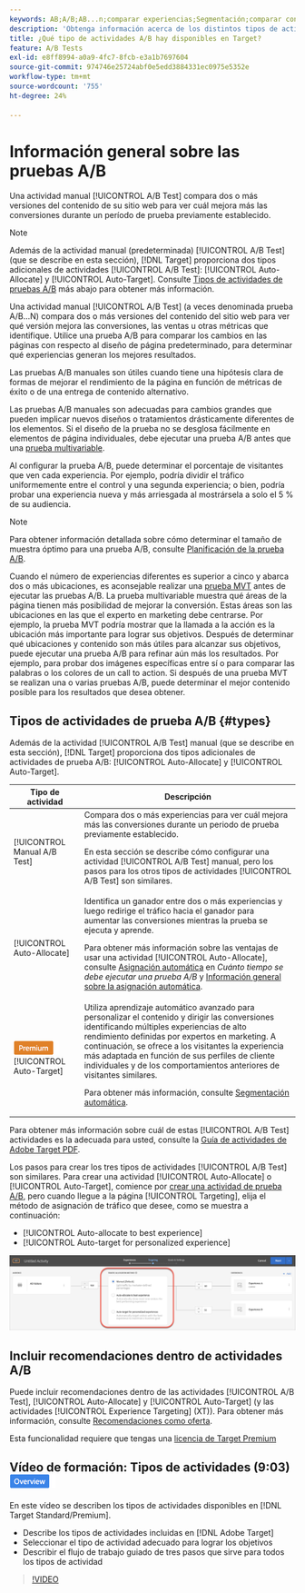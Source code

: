 ```yaml
---
keywords: AB;A/B;AB...n;comparar experiencias;Segmentación;comparar contenido;Segmentación automática;Asignación automática
description: 'Obtenga información acerca de los distintos tipos de actividades de prueba A/B en Adobe [!DNL Target] : manual, asignación automática y segmentación automática. Elija el que sea adecuado para usted.'
title: ¿Qué tipo de actividades A/B hay disponibles en Target?
feature: A/B Tests
exl-id: e8ff8994-a0a9-4fc7-8fcb-e3a1b7697604
source-git-commit: 974746e25724abf0e5edd3884331ec0975e5352e
workflow-type: tm+mt
source-wordcount: '755'
ht-degree: 24%

---
```


# Información general sobre las pruebas A/B

Una actividad manual [!UICONTROL A/B Test] compara dos o más versiones del contenido de su sitio web para ver cuál mejora más las conversiones durante un período de prueba previamente establecido.

>[!NOTE]
>
>Además de la actividad manual (predeterminada) [!UICONTROL A/B Test] (que se describe en esta sección), [!DNL Target] proporciona dos tipos adicionales de actividades [!UICONTROL A/B Test]: [!UICONTROL Auto-Allocate] y [!UICONTROL Auto-Target]. Consulte [Tipos de actividades de pruebas A/B](#types) más abajo para obtener más información.

Una actividad manual [!UICONTROL A/B Test] (a veces denominada prueba A/B...N) compara dos o más versiones del contenido del sitio web para ver qué versión mejora las conversiones, las ventas u otras métricas que identifique. Utilice una prueba A/B para comparar los cambios en las páginas con respecto al diseño de página predeterminado, para determinar qué experiencias generan los mejores resultados.

Las pruebas A/B manuales son útiles cuando tiene una hipótesis clara de formas de mejorar el rendimiento de la página en función de métricas de éxito o de una entrega de contenido alternativo.

Las pruebas A/B manuales son adecuadas para cambios grandes que pueden implicar nuevos diseños o tratamientos drásticamente diferentes de los elementos. Si el diseño de la prueba no se desglosa fácilmente en elementos de página individuales, debe ejecutar una prueba A/B antes que una [prueba multivariable](/help/main/c-activities/c-multivariate-testing/multivariate-testing.md).

Al configurar la prueba A/B, puede determinar el porcentaje de visitantes que ven cada experiencia. Por ejemplo, podría dividir el tráfico uniformemente entre el control y una segunda experiencia; o bien, podría probar una experiencia nueva y más arriesgada al mostrársela a solo el 5 % de su audiencia.

>[!NOTE]
>
>Para obtener información detallada sobre cómo determinar el tamaño de muestra óptimo para una prueba A/B, consulte [Planificación de la prueba A/B](/help/main/c-activities/t-test-ab/sample-size-determination.md).

Cuando el número de experiencias diferentes es superior a cinco y abarca dos o más ubicaciones, es aconsejable realizar una [prueba MVT](/help/main/c-activities/c-multivariate-testing/multivariate-testing.md) antes de ejecutar las pruebas A/B. La prueba multivariable muestra qué áreas de la página tienen más posibilidad de mejorar la conversión. Estas áreas son las ubicaciones en las que el experto en marketing debe centrarse. Por ejemplo, la prueba MVT podría mostrar que la llamada a la acción es la ubicación más importante para lograr sus objetivos. Después de determinar qué ubicaciones y contenido son más útiles para alcanzar sus objetivos, puede ejecutar una prueba A/B para refinar aún más los resultados. Por ejemplo, para probar dos imágenes específicas entre sí o para comparar las palabras o los colores de un call to action. Si después de una prueba MVT se realizan una o varias pruebas A/B, puede determinar el mejor contenido posible para los resultados que desea obtener.

## Tipos de actividades de prueba A/B {#types}

Además de la actividad [!UICONTROL A/B Test] manual (que se describe en esta sección), [!DNL Target] proporciona dos tipos adicionales de actividades de prueba A/B: [!UICONTROL Auto-Allocate] y [!UICONTROL Auto-Target].

| Tipo de actividad | Descripción |
| --- | --- |
| [!UICONTROL Manual A/B Test] | Compara dos o más experiencias para ver cuál mejora más las conversiones durante un periodo de prueba previamente establecido.<P>En esta sección se describe cómo configurar una actividad [!UICONTROL A/B Test] manual, pero los pasos para los otros tipos de actividades [!UICONTROL A/B Test] son similares. |
| [!UICONTROL Auto-Allocate] | Identifica un ganador entre dos o más experiencias y luego redirige el tráfico hacia el ganador para aumentar las conversiones mientras la prueba se ejecuta y aprende.<P>Para obtener más información sobre las ventajas de usar una actividad [!UICONTROL Auto-Allocate], consulte [Asignación automática](/help/main/c-activities/t-test-ab/sample-size-determination.md#auto-allocate) en *Cuánto tiempo se debe ejecutar una prueba A/B* y [Información general sobre la asignación automática](/help/main/c-activities/automated-traffic-allocation/automated-traffic-allocation.md). |
| ![Insignia premium](/help/main/assets/premium.png) [!UICONTROL Auto-Target] | Utiliza aprendizaje automático avanzado para personalizar el contenido y dirigir las conversiones identificando múltiples experiencias de alto rendimiento definidas por expertos en marketing. A continuación, se ofrece a los visitantes la experiencia más adaptada en función de sus perfiles de cliente individuales y de los comportamientos anteriores de visitantes similares.<P>Para obtener más información, consulte [Segmentación automática](/help/main/c-activities/auto-target/auto-target-to-optimize.md). |

Para obtener más información sobre cuál de estas [!UICONTROL A/B Test] actividades es la adecuada para usted, consulte la [Guía de actividades de Adobe Target PDF](/help/main/c-activities/target-activities-guide.md).

Los pasos para crear los tres tipos de actividades [!UICONTROL A/B Test] son similares. Para crear una actividad [!UICONTROL Auto-Allocate] o [!UICONTROL Auto-Target], comience por [crear una actividad de prueba A/B](/help/main/c-activities/t-test-ab/t-test-create-ab/test-create-ab.md), pero cuando llegue a la página [!UICONTROL Targeting], elija el método de asignación de tráfico que desee, como se muestra a continuación:

* [!UICONTROL Auto-allocate to best experience]
* [!UICONTROL Auto-target for personalized experience]

![Configuración del método de asignación de tráfico](/help/main/c-activities/t-test-ab/t-test-create-ab/assets/traffic-allocation-method.png)

## Incluir recomendaciones dentro de actividades A/B

Puede incluir recomendaciones dentro de las actividades [!UICONTROL A/B Test], [!UICONTROL Auto-Allocate] y [!UICONTROL Auto-Target] (y las actividades [!UICONTROL Experience Targeting] (XT)). Para obtener más información, consulte [Recomendaciones como oferta](/help/main/c-recommendations/recommendations-as-an-offer.md).

Esta funcionalidad requiere que tengas una [licencia de Target Premium](/help/main/c-intro/intro.md#premium)

## Vídeo de formación: Tipos de actividades (9:03) ![Distintivo de información general](/help/main/assets/overview.png)

En este vídeo se describen los tipos de actividades disponibles en [!DNL Target Standard/Premium].

* Describe los tipos de actividades incluidas en [!DNL Adobe Target]
* Seleccionar el tipo de actividad adecuado para lograr los objetivos
* Describir el flujo de trabajo guiado de tres pasos que sirve para todos los tipos de actividad

>[!VIDEO](https://video.tv.adobe.com/v/17386)

